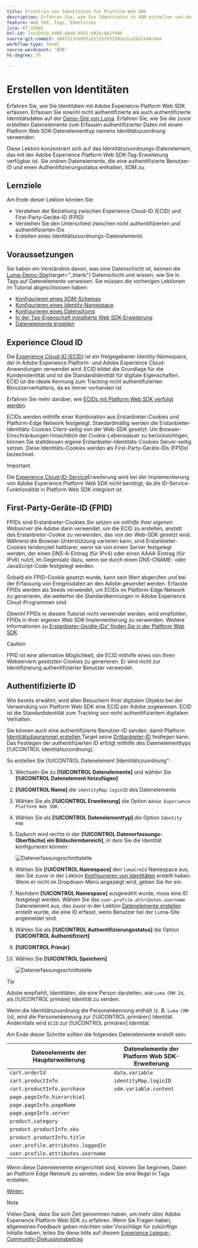 ```yaml
---
title: Erstellen von Identitäten für Platform Web SDK
description: Erfahren Sie, wie Sie Identitäten in XDM erstellen und das Datenelement „Identity Map“ verwenden, um Benutzer-IDs zu erfassen. Diese Lektion ist Teil des Tutorials „Implementieren von Adobe Experience Cloud mit Web SDK“.
feature: Web SDK, Tags, Identities
jira: KT-15402
exl-id: 7ca32dc8-dd86-48e0-8931-692bcbb2f446
source-git-commit: a8431137e0551d1135763138da3ca262cb4bc4ee
workflow-type: tm+mt
source-wordcount: '876'
ht-degree: 3%

---
```


# Erstellen von Identitäten

Erfahren Sie, wie Sie Identitäten mit Adobe Experience Platform Web SDK erfassen. Erfassen Sie sowohl nicht authentifizierte als auch authentifizierte Identitätsdaten auf der [Demo-Site von Luma](https://luma.enablementadobe.com/content/luma/us/en.html). Erfahren Sie, wie Sie die zuvor erstellten Datenelemente zum Erfassen authentifizierter Daten mit einem Platform Web SDK-Datenelementtyp namens Identitätszuordnung verwenden.

Diese Lektion konzentriert sich auf das Identitätszuordnungs-Datenelement, das mit der Adobe Experience Platform Web SDK-Tag-Erweiterung verfügbar ist. Sie ordnen Datenelemente, die eine authentifizierte Benutzer-ID und einen Authentifizierungsstatus enthalten, XDM zu.

## Lernziele

Am Ende dieser Lektion können Sie:

* Verstehen der Beziehung zwischen Experience Cloud-ID (ECID) und First-Party-Geräte-ID (FPID)
* Verstehen Sie den Unterschied zwischen nicht authentifizierten und authentifizierten IDs
* Erstellen eines Identitätszuordnungs-Datenelements

## Voraussetzungen

Sie haben ein Verständnis davon, was eine Datenschicht ist, kennen die [Luma-Demo-Site](https://luma.enablementadobe.com/content/luma/us/en.html){target="_blank"} Datenschicht und wissen, wie Sie in Tags auf Datenelemente verweisen. Sie müssen die vorherigen Lektionen im Tutorial abgeschlossen haben:

* [Konfigurieren eines XDM-Schemas](configure-schemas.md)
* [Konfigurieren eines Identity-Namespace](configure-identities.md)
* [Konfigurieren eines Datenstroms](configure-datastream.md)
* [In der Tag-Eigenschaft installierte Web SDK-Erweiterung](install-web-sdk.md)
* [Datenelemente erstellen](create-data-elements.md)


## Experience Cloud ID

Die [Experience Cloud-ID (ECID)](https://experienceleague.adobe.com/en/docs/experience-platform/identity/features/ecid) ist ein freigegebener Identity-Namespace, der in Adobe Experience Platform- und Adobe Experience Cloud-Anwendungen verwendet wird. ECID bildet die Grundlage für die Kundenidentität und ist die Standardidentität für digitale Eigenschaften. ECID ist die ideale Kennung zum Tracking nicht authentifizierten Benutzerverhaltens, da es immer vorhanden ist.

<!-- FYI I commented this out because it was breaking the build - Jack
>[!TIP]
>
> When you use the Experience Platform Web SDK to set up Adobe applications on your digital properties, the ECID is generated at the Adobe Edge server level. As such, ECID is not viewable on the client-side network request payload. You can view the ECID by seeing the Preview tab of the network request, or by using the [Adobe Experience Platform Debugger Edge Trace](set-up-analytics.md#experience-cloud-id-validation).
>![View ECID](assets/validate-dev-console-ecid.png)
-->

Erfahren Sie mehr darüber, wie [ECIDs mit Platform Web SDK verfolgt werden](https://experienceleague.adobe.com/en/docs/experience-platform/edge/identity/overview).

ECIDs werden mithilfe einer Kombination aus Erstanbieter-Cookies und Platform-Edge Network festgelegt. Standardmäßig werden die Erstanbieter-Identitäts-Cookies Client-seitig von der Web-SDK gesetzt. Um Browser-Einschränkungen hinsichtlich der Cookie-Lebensdauer zu berücksichtigen, können Sie stattdessen eigene Erstanbieter-Identitäts-Cookies Server-seitig setzen. Diese Identitäts-Cookies werden als First-Party-Geräte-IDs (FPIDs) bezeichnet.

>[!IMPORTANT]
>
>Die [Experience Cloud-ID-Service](https://exchange.adobe.com/apps/ec/100160/adobe-experience-cloud-id-launch-extension)Erweiterung wird bei der Implementierung von Adobe Experience Platform Web SDK nicht benötigt, da die ID-Service-Funktionalität in Platform Web SDK integriert ist.

## First-Party-Geräte-ID (FPID)

FPIDs sind Erstanbieter-Cookies _Sie setzen sie mithilfe Ihrer eigenen Webserver_ die Adobe dann verwendet, um die ECID zu erstellen, anstatt das Erstanbieter-Cookie zu verwenden, das von der Web-SDK gesetzt wird. Während die Browser-Unterstützung variieren kann, sind Erstanbieter-Cookies tendenziell haltbarer, wenn sie von einem Server festgelegt werden, der einen DNS-A-Eintrag (für IPv4) oder einen AAAA-Eintrag (für IPv6) nutzt, im Gegensatz dazu, wenn sie durch einen DNS-CNAME- oder JavaScript-Code festgelegt werden.

Sobald ein FPID-Cookie gesetzt wurde, kann sein Wert abgerufen und bei der Erfassung von Ereignisdaten an den Adobe gesendet werden. Erfasste FPIDs werden als Seeds verwendet, um ECIDs im Platform-Edge Network zu generieren, die weiterhin die Standardkennungen in Adobe Experience Cloud-Programmen sind.

Obwohl FPIDs in diesem Tutorial nicht verwendet werden, wird empfohlen, FPIDs in Ihrer eigenen Web SDK-Implementierung zu verwenden. Weitere Informationen zu [Erstanbieter-Geräte-IDs“ finden Sie in der Platform Web SDK](https://experienceleague.adobe.com/en/docs/experience-platform/edge/identity/first-party-device-ids)

>[!CAUTION]
>
> FPID ist eine alternative Möglichkeit, die ECID mithilfe eines von Ihren Webservern gesetzten Cookies zu generieren. Er wird nicht zur Identifizierung authentifizierter Benutzer verwendet.

## Authentifizierte ID

Wie bereits erwähnt, wird allen Besuchern Ihrer digitalen Objekte bei der Verwendung von Platform Web SDK eine ECID per Adobe zugewiesen. ECID ist die Standardidentität zum Tracking von nicht authentifiziertem digitalem Verhalten.

Sie können auch eine authentifizierte Benutzer-ID senden, damit Platform [Identitätsdiagramme) erstellen ](https://experienceleague.adobe.com/en/docs/platform-learn/tutorials/identities/understanding-identity-and-identity-graphs) Target seine [Drittanbieter-ID](https://experienceleague.adobe.com/en/docs/target/using/audiences/visitor-profiles/3rd-party-id) festlegen kann. Das Festlegen der authentifizierten ID erfolgt mithilfe des Datenelementtyps [!UICONTROL Identitätszuordnung].

So erstellen Sie [!UICONTROL  Datenelement ]Identitätszuordnung“:

1. Wechseln Sie zu **[!UICONTROL Datenelemente]** und wählen Sie **[!UICONTROL Datenelement hinzufügen]**

1. **[!UICONTROL Name]** die `identityMap.loginID` des Datenelements

1. Wählen Sie als **[!UICONTROL Erweiterung]** die Option `Adobe Experience Platform Web SDK`

1. Wählen Sie als **[!UICONTROL Datenelementtyp]** die Option `Identity map`

1. Dadurch wird rechts in der **[!UICONTROL Datenerfassungs-Oberfläche) ein Bildschirmbereich]**, in dem Sie die Identität konfigurieren können:

   ![Datenerfassungsschnittstelle](assets/identity-identityMap-setup.png)

1. Wählen Sie **[!UICONTROL Namespace]** den `lumaCrmId` Namespace aus, den Sie zuvor in der Lektion [Konfigurieren von Identitäten](configure-identities.md) erstellt haben. Wenn er nicht im Dropdown-Menü angezeigt wird, geben Sie ihn ein.

1. Nachdem **[!UICONTROL Namespace]** ausgewählt wurde, muss eine ID festgelegt werden. Wählen Sie das `user.profile.attributes.username` Datenelement aus, das zuvor in der Lektion [Datenelemente erstellen](create-data-elements.md#create-data-elements-to-capture-the-data-layer) erstellt wurde, die eine ID erfasst, wenn Benutzer bei der Luma-Site angemeldet sind.

   <!--  >[!TIP]
    >
    >You can verify the **[!UICONTROL Luma CRM ID]** is collected in a data element on the web property by going to the [Luma Demo site](https://luma.enablementadobe.com/content/luma/us/en.html), logging in, [switching the tag environment](validate-with-debugger.md#use-the-experience-platform-debugger-to-map-to-your-tag-property) to your own, and typing `_satellite.getVar("user.profile.attributes.username")` in the web browser developer console.
    >
    >   ![Data Element  ID ](assets/identity-data-element-customer-id.png)
    -->

1. Wählen Sie als **[!UICONTROL Authentifizierungsstatus]** die Option **[!UICONTROL Authentifiziert]**
1. **[!UICONTROL Primär]**

1. Wählen Sie **[!UICONTROL Speichern]**

   ![Datenerfassungsschnittstelle](assets/identity-id-namespace.png)

>[!TIP]
>
> Adobe empfiehlt, Identitäten, die eine Person darstellen, wie `Luma CRM Id`, als [!UICONTROL primäre] Identität zu senden.
>
> Wenn die Identitätszuordnung die Personenkennung enthält (z. B. `Luma CRM Id`), wird die Personenkennung zur [!UICONTROL primären] Identität. Andernfalls wird `ECID` zur [!UICONTROL primären] Identität.




<!--
1. Once the data element is configured in **[!UICONTROL Data Collection interface]**, it can be tested on the Luma web property like any other Data Element. Enter the following script in the browser developer console
   
   
   ```
   _satellite.getVar('identityMap.loginID')
   ```  

   ![Data Collection interface](assets/identity-consoleIdentityDataElement.png)
   
   >[!NOTE]
   >
   >ECID identifier will NOT populate in the Data Element, as this is configured already with Platform Web SDK.   
-->

Am Ende dieser Schritte sollten die folgenden Datenelemente erstellt sein:

| Datenelemente der Haupterweiterung | Datenelemente der Platform Web SDK-Erweiterung |
-----------------------------|-------------------------------
| `cart.orderId` | `data.variable` |
| `cart.productInfo` | `identityMap.loginID` |
| `cart.productInfo.purchase` | `xdm.variable.content` |
| `page.pageInfo.hierarchie1` | |
| `page.pageInfo.pageName` | |
| `page.pageInfo.server` | |
| `product.category` | |
| `product.productInfo.sku` | |
| `product.productInfo.title` | |
| `user.profile.attributes.loggedIn` | |
| `user.profile.attributes.username` | |

Wenn diese Datenelemente eingerichtet sind, können Sie beginnen, Daten an Platform Edge Network zu senden, indem Sie eine Regel in Tags erstellen.

[Weiter: ](create-tag-rule.md)

>[!NOTE]
>
>Vielen Dank, dass Sie sich Zeit genommen haben, um mehr über Adobe Experience Platform Web SDK zu erfahren. Wenn Sie Fragen haben, allgemeines Feedback geben möchten oder Vorschläge für zukünftige Inhalte haben, teilen Sie diese bitte auf diesem [Experience League-Community-Diskussionsbeitrag](https://experienceleaguecommunities.adobe.com/t5/adobe-experience-platform-data/tutorial-discussion-implement-adobe-experience-cloud-with-web/td-p/444996)
